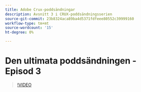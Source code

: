 ```yaml
---
title: Adobe Crux-poddsändningar
description: Avsnitt 3 i CRUX-poddsändningsserien
source-git-commit: 23b8324aca89ba4d5371fdfeee80552c39999160
workflow-type: tm+mt
source-wordcount: '15'
ht-degree: 0%

---
```


# Den ultimata poddsändningen - Episod 3

>[!VIDEO](https://video.tv.adobe.com/v/3428675?quality=12learn=on)

